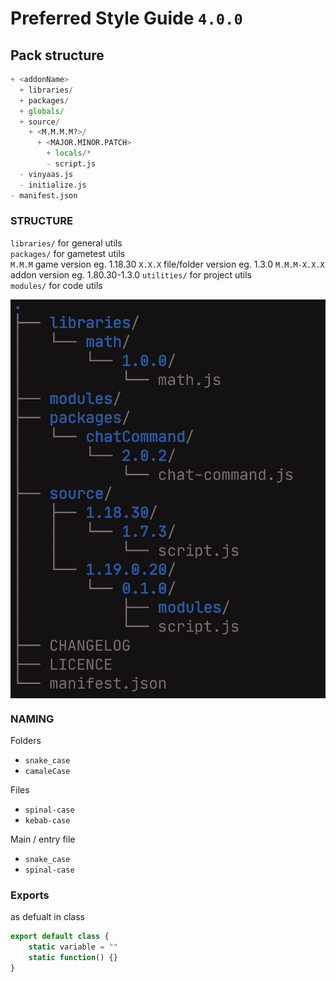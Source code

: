 # Preferred Style Guide `4.0.0`

## Pack structure  
```py
+ <addonName>
  + libraries/
  + packages/
  + globals/
  + source/
    + <M.M.M.M?>/
      + <MAJOR.MINOR.PATCH>
        + locals/*
        - script.js
  - vinyaas.js
  - initialize.js
- manifest.json
```

### STRUCTURE
 
`libraries/` for general utils  
`packages/` for gametest utils  
`M.M.M` game version eg. 1.18.30
`X.X.X` file/folder version eg. 1.3.0
`M.M.M-X.X.X` addon version eg. 1.80.30-1.3.0
`utilities/` for project utils  
`modules/` for code utils 

<img align="center" src="/guide/Screenshot_2022-04-21-08-18-07-30_f9ee0578fe1cc94de7482bd41accb329.jpg"></img>

### NAMING
Folders
- `snake_case`
- `camaleCase`

Files
- `spinal-case`
- `kebab-case`

Main / entry file
- `snake_case`
- `spinal-case`


### Exports
as defualt in class
```js
export default class {
	static variable = ""
	static function() {}
}
```



